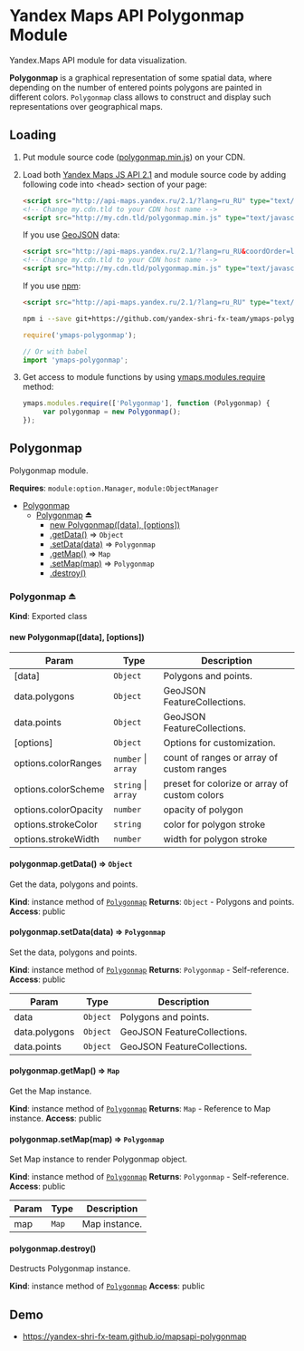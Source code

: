 # Yandex Maps API Polygonmap Module

Yandex.Maps API module for data visualization.

**Polygonmap** is a graphical representation of some spatial data, where depending on the number of entered points polygons are painted in different colors.
`Polygonmap` class allows to construct and display such representations over geographical maps.

## Loading

1. Put module source code ([polygonmap.min.js](https://github.com/yandex-shri-fx-team/ymaps-polygonmap/blob/master/umd/polygonmap.min.js)) on your CDN.

2. Load both [Yandex Maps JS API 2.1](http://api.yandex.com/maps/doc/jsapi/) and module source code by adding following code into &lt;head&gt; section of your page:

   ```html
   <script src="http://api-maps.yandex.ru/2.1/?lang=ru_RU" type="text/javascript"></script>
   <!-- Change my.cdn.tld to your CDN host name -->
   <script src="http://my.cdn.tld/polygonmap.min.js" type="text/javascript"></script>
   ```

   If you use [GeoJSON](http://geojson.org) data:

   ```html
   <script src="http://api-maps.yandex.ru/2.1/?lang=ru_RU&coordOrder=longlat" type="text/javascript"></script>
   <!-- Change my.cdn.tld to your CDN host name -->
   <script src="http://my.cdn.tld/polygonmap.min.js" type="text/javascript"></script>
   ```

   If you use [npm](https://www.npmjs.com):

   ```html
   <script src="http://api-maps.yandex.ru/2.1/?lang=ru_RU" type="text/javascript"></script>
   ```

   ```bash
   npm i --save git+https://github.com/yandex-shri-fx-team/ymaps-polygonmap.git
   ```

   ```js
   require('ymaps-polygonmap');

   // Or with babel
   import 'ymaps-polygonmap';
   ```

3. Get access to module functions by using [ymaps.modules.require](http://api.yandex.ru/maps/doc/jsapi/2.1/ref/reference/modules.require.xml) method:

   ```js
   ymaps.modules.require(['Polygonmap'], function (Polygonmap) {
        var polygonmap = new Polygonmap();
   });
   ```

<a name="module_Polygonmap"></a>

## Polygonmap
Polygonmap module.

**Requires**: <code>module:option.Manager</code>, <code>module:ObjectManager</code>

* [Polygonmap](#module_Polygonmap)
    * [Polygonmap](#exp_module_Polygonmap--Polygonmap) ⏏
        * [new Polygonmap([data], [options])](#new_module_Polygonmap--Polygonmap_new)
        * [.getData()](#module_Polygonmap--Polygonmap+getData) ⇒ <code>Object</code>
        * [.setData(data)](#module_Polygonmap--Polygonmap+setData) ⇒ <code>Polygonmap</code>
        * [.getMap()](#module_Polygonmap--Polygonmap+getMap) ⇒ <code>Map</code>
        * [.setMap(map)](#module_Polygonmap--Polygonmap+setMap) ⇒ <code>Polygonmap</code>
        * [.destroy()](#module_Polygonmap--Polygonmap+destroy)

<a name="exp_module_Polygonmap--Polygonmap"></a>

### Polygonmap ⏏
**Kind**: Exported class
<a name="new_module_Polygonmap--Polygonmap_new"></a>

#### new Polygonmap([data], [options])

| Param | Type | Description |
| --- | --- | --- |
| [data] | <code>Object</code> | Polygons and points. |
| data.polygons | <code>Object</code> | GeoJSON FeatureCollections. |
| data.points | <code>Object</code> | GeoJSON FeatureCollections. |
| [options] | <code>Object</code> | Options for customization. |
| options.colorRanges | <code>number</code> \| <code>array</code> | count of ranges or array of custom ranges |
| options.colorScheme | <code>string</code> \| <code>array</code> | preset for colorize or array of custom colors |
| options.colorOpacity | <code>number</code> | opacity of polygon |
| options.strokeColor | <code>string</code> | color for polygon stroke |
| options.strokeWidth | <code>number</code> | width for polygon stroke |

<a name="module_Polygonmap--Polygonmap+getData"></a>

#### polygonmap.getData() ⇒ <code>Object</code>
Get the data, polygons and points.

**Kind**: instance method of [<code>Polygonmap</code>](#exp_module_Polygonmap--Polygonmap)
**Returns**: <code>Object</code> - Polygons and points.
**Access**: public
<a name="module_Polygonmap--Polygonmap+setData"></a>

#### polygonmap.setData(data) ⇒ <code>Polygonmap</code>
Set the data, polygons and points.

**Kind**: instance method of [<code>Polygonmap</code>](#exp_module_Polygonmap--Polygonmap)
**Returns**: <code>Polygonmap</code> - Self-reference.
**Access**: public

| Param | Type | Description |
| --- | --- | --- |
| data | <code>Object</code> | Polygons and points. |
| data.polygons | <code>Object</code> | GeoJSON FeatureCollections. |
| data.points | <code>Object</code> | GeoJSON FeatureCollections. |

<a name="module_Polygonmap--Polygonmap+getMap"></a>

#### polygonmap.getMap() ⇒ <code>Map</code>
Get the Map instance.

**Kind**: instance method of [<code>Polygonmap</code>](#exp_module_Polygonmap--Polygonmap)
**Returns**: <code>Map</code> - Reference to Map instance.
**Access**: public
<a name="module_Polygonmap--Polygonmap+setMap"></a>

#### polygonmap.setMap(map) ⇒ <code>Polygonmap</code>
Set Map instance to render Polygonmap object.

**Kind**: instance method of [<code>Polygonmap</code>](#exp_module_Polygonmap--Polygonmap)
**Returns**: <code>Polygonmap</code> - Self-reference.
**Access**: public

| Param | Type | Description |
| --- | --- | --- |
| map | <code>Map</code> | Map instance. |

<a name="module_Polygonmap--Polygonmap+destroy"></a>

#### polygonmap.destroy()
Destructs Polygonmap instance.

**Kind**: instance method of [<code>Polygonmap</code>](#exp_module_Polygonmap--Polygonmap)
**Access**: public

## Demo

- https://yandex-shri-fx-team.github.io/mapsapi-polygonmap
